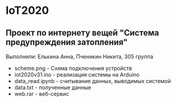 # IoT2020
Проект по интернету вещей "Система предупреждения затопления"
---
Выполнили: Елькина Анна, Пченикин Никита, 305 группа
* scheme.png - Схема подключения устройств
* iot2020v31.ino - реализация системы на Arduino
* data_read.ipynb - считывание данных, выводимых системой
* data.txt - полученные данные
* web.rar - веб-сервис
